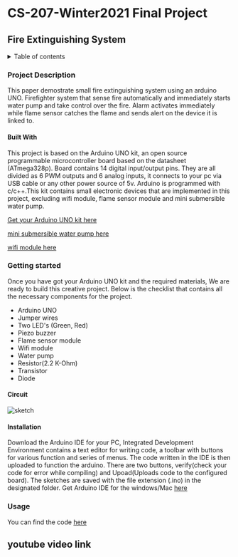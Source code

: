 # CS-207-Winter2021 Final Project

## Fire Extinguishing System
<details>
<summary>Table of contents</summary>

+ [Project Description](#project-description)
  + [Built With](#built-with)
+ [Getting Started](#getting-started)
  + [Circuit](#circuit)
  + [Installation](#installation)
+ [Usage](#usage)
+ [youtube video link](#youtube-video-link)
</details>
 
### Project Description

This paper demostrate small fire extinguishing system using an arduino UNO. Firefighter system that sense fire automatically and immediately starts water pump and take control over the fire. Alarm activates immediately while flame sensor catches the flame and sends alert on the device it is linked to.

#### Built With
This project is based on the Arduino UNO kit, an open source programmable microcontroller board based on the datasheet (ATmega328p). Board contains 14 digital input/output pins. They are all divided as 6 PWM outputs and 6 analog inputs, it connects to your pc via USB cable or any other power source of 5v. Arduino is programmed with c/c++.This kit contains small electronic devices that are implemented in this project, excluding wifi module, flame sensor module and mini submersible water pump.

[Get your Arduino UNO kit here](https://solarbotics.com/product/ardx/)
   
[mini submersible water pump here](https://www.amazon.ca/Amphibious-Circulation-Submersible-Fountain-Hydroponics/dp/B07QSJ4BF1/ref=sr_1_17?dchild=1&keywords=Mini+Water+Pump&qid=1617756177&sr=8-17)

[wifi module here](https://www.amazon.ca/KeeYees-Internet-Development-Wireless-Compatible/dp/B07PR9T5R5/ref=sr_1_10?crid=XX1KHUHMMUKP&dchild=1&keywords=wifi+module+esp8266&qid=1617756353&sprefix=wifi+module+esp%2Caps%2C195&sr=8-10)


### Getting started
Once you have got your Arduino UNO kit and the required materials, We are ready to build this creative project. Below is the checklist that contains all the necessary components for the project.

- Arduino UNO
- Jumper wires
- Two LED's (Green, Red)
- Piezo buzzer
- Flame sensor module
- Wifi module
- Water pump
- Resistor(2.2 K-Ohm)
- Transistor
- Diode
#### Circuit 

![sketch](https://user-images.githubusercontent.com/78987305/114621437-ee649380-9c69-11eb-93c7-f704ef96d7b5.png)

#### Installation
Download the Arduino IDE for your PC, Integrated Development Environment contains a text editor for writing code, a toolbar with buttons for various function and series of menus. The code written in the IDE is then uploaded to function the arduino. There are two buttons, verify(check your code for error while compiling) and Upoad(Uploads code to the configured board). The sketches are saved with the file extension (.ino) in the designated folder.
Get Arduino IDE for the windows/Mac [here](https://www.arduino.cc/en/software)

### Usage
You can find the code [here](https://github.com/uveshbariwala/CS-207-Winter2021-Final-Project/blob/main/code)

## youtube video link

